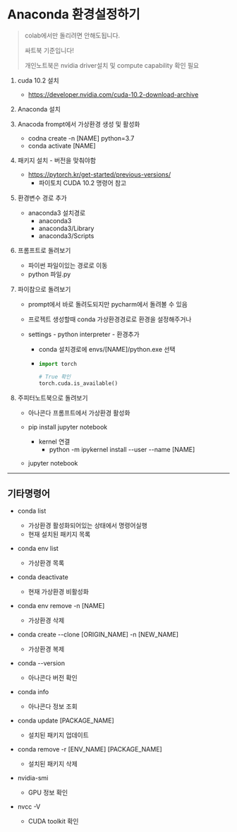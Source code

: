 # Anaconda 환경설정하기

> colab에서만 돌리려면 안해도됩니다.
>
> 싸트북 기준입니다!
>
> 개인노트북은 nvidia driver설치 및 compute capability  확인 필요



1. cuda 10.2 설치
   - https://developer.nvidia.com/cuda-10.2-download-archive
2. Anaconda 설치
3. Anacoda frompt에서 가상환경 생성 및 활성화
   - codna create -n [NAME] python=3.7
   - conda activate [NAME]

4. 패키지 설치 - 버전을 맞춰야함

   - https://pytorch.kr/get-started/previous-versions/
     - 파이토치 CUDA 10.2 명령어 참고

5. 환경변수 경로 추가

   - anaconda3 설치경로
     - anaconda3
     - anaconda3/Library
     - anaconda3/Scripts

6. 프롬프트로 돌려보기

   - 파이썬 파일이있는 경로로 이동
   - python 파일.py

7. 파이참으로 돌려보기

   - prompt에서 바로 돌려도되지만 pycharm에서 돌려볼 수 있음

   - 프로젝트 생성할때 conda 가상환경경로로 환경을 설정해주거나

   - settings - python interpreter - 환경추가

     - conda 설치경로에 envs/[NAME]/python.exe 선택

     - ```python
       import torch
       
       # True 확인
       torch.cuda.is_available()
       ```

8. 주피터노트북으로 돌려보기

   - 아나콘다 프롬프트에서 가상환경 활성화

   - pip install jupyter notebook
     - kernel 연결
       - python -m ipykernel install --user --name [NAME]

   - jupyter notebook





---

## 기타명령어

- conda list
  - 가상환경 활성화되어있는 상태에서 명령어실행
  - 현재 설치된 패키지 목록

- conda env list
  - 가상환경 목록
- conda deactivate
  - 현재 가상환경 비활성화
- conda env remove -n [NAME]
  - 가상환경 삭제

- conda create --clone [ORIGIN_NAME] -n [NEW_NAME]
  - 가상환경 복제
- conda --version
  - 아나콘다 버전 확인
- conda info
  - 아나콘다 정보 조회
- conda update [PACKAGE_NAME]
  - 설치된 패키지 업데이트
- conda remove -r [ENV_NAME] [PACKAGE_NAME]
  - 설치된 패키지 삭제

- nvidia-smi
  - GPU  정보 확인
- nvcc -V
  - CUDA toolkit 확인
